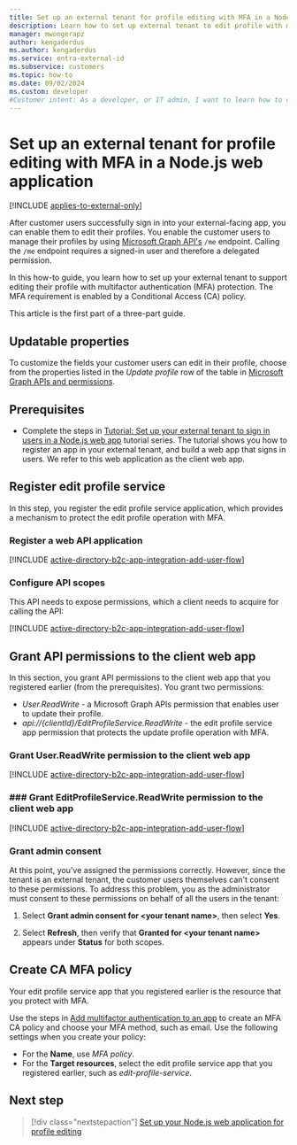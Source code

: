 ```yaml
---
title: Set up an external tenant for profile editing with MFA in a Node.js web application
description: Learn how to set up external tenant to edit profile with multifactor authentication protection in your external-facing Node.js web app
manager: mwongerapz
author: kengaderdus
ms.author: kengaderdus
ms.service: entra-external-id 
ms.subservice: customers
ms.topic: how-to
ms.date: 09/02/2024
ms.custom: developer
#Customer intent: As a developer, or IT admin, I want to learn how to configure my external tenant for profile editing with multifactor authentication protection, so that my customer users can edit their profile in external-facing app. 
---
```


# Set up an external tenant for profile editing with MFA in a Node.js web application

[!INCLUDE [applies-to-external-only](../includes/applies-to-external-only.md)]

After customer users successfully sign in into your external-facing app, you can enable them to edit their profiles. You enable the customer users to manage their profiles by using [Microsoft Graph API's](/graph/api/user-get) `/me` endpoint. Calling the `/me` endpoint requires a signed-in user and therefore a delegated permission.

In this how-to guide, you learn how to set up your external tenant to support editing their profile with multifactor authentication (MFA) protection. The MFA requirement is enabled by a Conditional Access (CA) policy.

This article is the first part of a three-part guide.

## Updatable properties 

To customize the fields your customer users can edit in their profile, choose from the properties listed in the *Update profile* row of the table in [Microsoft Graph APIs and permissions](reference-user-permissions.md#microsoft-graph-apis-and-permissions).

## Prerequisites

- Complete the steps in [Tutorial: Set up your external tenant to sign in users in a Node.js web app](tutorial-web-app-node-sign-in-prepare-tenant.md) tutorial series. The tutorial shows you how to register an app in your external tenant, and build a web app that signs in users. We refer to this web application as the client web app.

## Register edit profile service

In this step, you register the edit profile service application, which provides a mechanism to protect the edit profile operation with MFA. 

### Register a web API application

[!INCLUDE [active-directory-b2c-app-integration-add-user-flow](./includes/register-app/register-mfa-api-app.md)]

### Configure API scopes

This API needs to expose permissions, which a client needs to acquire for calling the API:

[!INCLUDE [active-directory-b2c-app-integration-add-user-flow](./includes/register-app/add-api-mfa-scopes.md)]

## Grant API permissions to the client web app

In this section, you grant API permissions to the client web app that you registered earlier (from the prerequisites). You grant two permissions: 

- *User.ReadWrite* - a Microsoft Graph APIs permission that enables user to update their profile.
- *api://{clientId}/EditProfileService.ReadWrite* - the edit profile service app permission that protects the update profile operation with MFA.

### Grant User.ReadWrite permission to the client web app

[!INCLUDE [active-directory-b2c-app-integration-add-user-flow](./includes/register-app/grant-api-permission-edit-profile.md)]

### ### Grant EditProfileService.ReadWrite permission to the client web app

[!INCLUDE [active-directory-b2c-app-integration-add-user-flow](./includes/register-app/grant-api-permissions-mfa-api-app.md)]

### Grant admin consent

At this point, you've assigned the permissions correctly. However, since the tenant is an external tenant, the customer users themselves can't consent to these permissions. To address this problem, you as the administrator must consent to these permissions on behalf of all the users in the tenant:
    
1. Select **Grant admin consent for \<your tenant name\>**, then select **Yes**.

1. Select **Refresh**, then verify that **Granted for \<your tenant name\>** appears under **Status** for both scopes.

## Create CA MFA policy

Your edit profile service app that you registered earlier is the resource that you protect with MFA. 

Use the steps in [Add multifactor authentication to an app](how-to-multifactor-authentication-customers.md) to create an MFA CA policy and choose your MFA method, such as email. Use the following settings when you create your policy:
- For the **Name**, use *MFA policy*.
- For the **Target resources**, select the edit profile service app that you registered earlier, such as *edit-profile-service*.

## Next step

> [!div class="nextstepaction"]
> [Set up your Node.js web application for profile editing](how-to-web-app-node-edit-profile-prepare-app.md)
